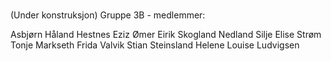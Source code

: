 # 

(Under konstruksjon) Gruppe 3B - medlemmer:

Asbjørn Håland Hestnes Eziz Ømer Eirik Skogland Nedland Silje Elise Strøm Tonje Markseth Frida Valvik Stian Steinsland Helene Louise Ludvigsen
